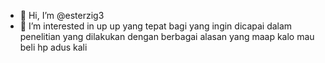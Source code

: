 - 👋 Hi, I’m @esterzig3
- 👀 I’m interested in up up yang tepat bagi yang ingin dicapai dalam penelitian yang dilakukan dengan berbagai alasan yang maap kalo mau beli hp adus kali 

